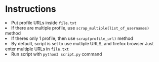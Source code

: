 <h1>Instructions</h1>
<li>Put profile URLs inside <code>file.txt</code></li>
<li> If there are multiple profile, use <code>scrap_multiple(list_of_usernames)</code> method</li>
<li>If theres only 1 profile, then use <code>scrap(profile_url)</code> method </li>
<li>By default, script is set to use mutliple URLS, and firefox browser
Just enter multiple URLs in <code>file.txt</code></li>
<li>Run script with <code>python3 script.py</code> command</li>
